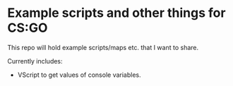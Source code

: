 # Example scripts and other things for CS:GO
This repo will hold example scripts/maps etc. that I want to share.

Currently includes:
<ul>
  <li>VScript to get values of console variables.</li>
</ul>
